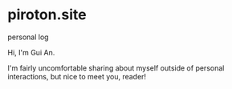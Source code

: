 # piroton.site
personal log

Hi, I'm Gui An.

I'm fairly uncomfortable sharing about myself outside of personal interactions, but nice to meet you, reader!